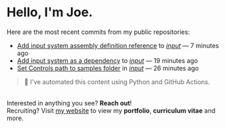 # Hello, I'm Joe.
Here are the most recent commits from my public repositories:<br>
<!--activity_section_start-->
- [Add input system assembly definition reference](https://github.com/joebinns/input/commit/0a7b558a52e71dd1d857d0622b5125db2981ed7b) to [*input*](https://github.com/joebinns/input) — 7 minutes ago
- [Add input system as a dependency](https://github.com/joebinns/input/commit/f3d398574e07856ef218feef1dc22d129b9b8a5d) to [*input*](https://github.com/joebinns/input) — 19 minutes ago
- [Set Controls path to samples folder](https://github.com/joebinns/input/commit/390071de7d98e8a8ee3f921c2ac68ec0a09cd059) in [*input*](https://github.com/joebinns/input) — 26 minutes ago
<!--activity_section_end-->
> 🚀 I've automated this content using Python  and GitHub Actions.

<br>Interested in anything you see? **Reach out**!<br>
Recruiting? Visit [my website](https://joebinns.com/) to view my **portfolio**, **curriculum vitae** and more.
